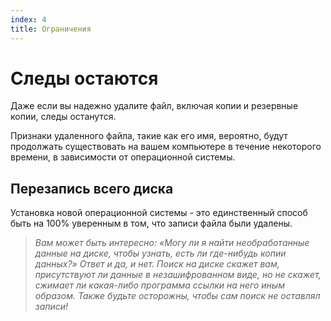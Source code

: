 ```yaml
---
index: 4
title: Ограничения
---
```

# Следы остаются

Даже если вы надежно удалите файл, включая копии и резервные копии, следы останутся.

Признаки удаленного файла, такие как его имя, вероятно, будут продолжать существовать на вашем компьютере в течение некоторого времени, в зависимости от операционной системы.

## Перезапись всего диска

Установка новой операционной системы - это единственный способ быть на 100% уверенным в том, что записи файла были удалены.

> *Вам может быть интересно: «Могу ли я найти необработанные данные на диске, чтобы узнать, есть ли где-нибудь копии данных?» Ответ и да, и нет. Поиск на диске скажет вам, присутствуют ли данные в незашифрованном виде, но не скажет, сжимает ли какая-либо программа ссылки на него иным образом. Также будьте осторожны, чтобы сам поиск не оставлял записи!*
